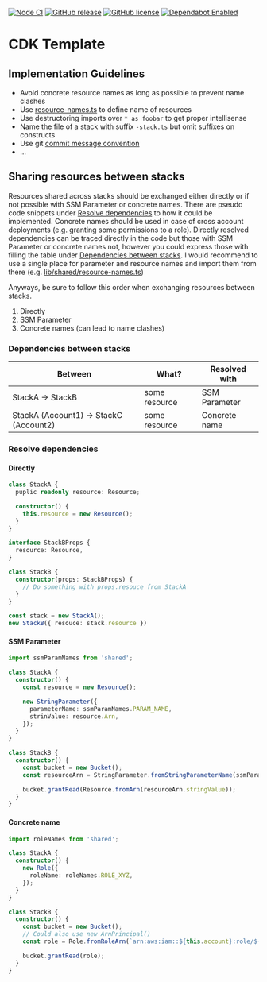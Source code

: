 [![Node CI](https://github.com/bmacher/cdk-template/workflows/Node%20CI/badge.svg)](https://github.com/bmacher/cdk-template/actions?query=workflow%3A%22Node+CI%22)
[![GitHub release](https://img.shields.io/github/release/bmacher/cdk-template.svg)](https://GitHub.com/bmacher/cdk-template/releases/)
[![GitHub license](https://img.shields.io/github/license/bmacher/cdk-template.svg)](https://github.com/bmacher/cdk-template/blob/master/LICENSE)
[![Dependabot Enabled](https://api.dependabot.com/badges/status?host=github&repo=bmacher/cdk-template)](https://github.com/bmacher/cdk-template/network/updates)

# CDK Template

## Implementation Guidelines

  - Avoid concrete resource names as long as possible to prevent name clashes
  - Use [resource-names.ts](lib/shared/resource-names.ts) to define name of resources
  - Use destructoring imports over `* as foobar` to get proper intellisense
  - Name the file of a stack with suffix `-stack.ts` but omit suffixes on constructs
  - Use git [commit message convention](https://github.com/digital-production-platform/isi-ui-infra/blob/master/.github/commit-convention.md)
  - ...

## Sharing resources between stacks

Resources shared across stacks should be exchanged either directly or if not possible with SSM Parameter or concrete names. There are pseudo code snippets under [Resolve dependencies](#resolve-dependencies) to how it could be implemented. Concrete names should be used in case of cross account deployments (e.g. granting some permissions to a role). Directly resolved dependencies can be traced directly in the code but those with SSM Parameter or concrete names not, however you could express those with filling the table under [Dependencies between stacks](#dependencies-between-stacks). I would recommend to use a single place for parameter and resource names and import them from there (e.g. [lib/shared/resource-names.ts](lib/shared/resource-names.ts))


Anyways, be sure to follow this order when exchanging resources between stacks.

  1. Directly
  2. SSM Parameter
  3. Concrete names (can lead to name clashes)

### Dependencies between stacks

Between | What? | Resolved with
--- | --- | ---
StackA &rarr; StackB | some resource | SSM Parameter
StackA (Account1) &rarr; StackC (Account2) | some resource | Concrete name

### Resolve dependencies

#### Directly

```ts
class StackA {
  puplic readonly resource: Resource;

  constructor() {
    this.resource = new Resource();
  }
}

interface StackBProps {
  resource: Resource,
}

class StackB {
  constructor(props: StackBProps) {
    // Do something with props.resouce from StackA
  }
}

const stack = new StackA();
new StackB({ resouce: stack.resource })
```

#### SSM Parameter

```ts
import ssmParamNames from 'shared';

class StackA {
  constructor() {
    const resource = new Resource();

    new StringParameter({
      parameterName: ssmParamNames.PARAM_NAME,
      strinValue: resource.Arn,
    });
  }
}

class StackB {
  constructor() {
    const bucket = new Bucket();
    const resourceArn = StringParameter.fromStringParameterName(ssmParamNames.PARAM_NAME);

    bucket.grantRead(Resource.fromArn(resourceArn.stringValue));
  }
}
```

#### Concrete name

```ts
import roleNames from 'shared';

class StackA {
  constructor() {
    new Role({
      roleName: roleNames.ROLE_XYZ,
    });
  }
}

class StackB {
  constructor() {
    const bucket = new Bucket();
    // Could also use new ArnPrincipal()
    const role = Role.fromRoleArn(`arn:aws:iam::${this.account}:role/${roleNames.ROLE_XYZ}`)

    bucket.grantRead(role);
  }
}
```
